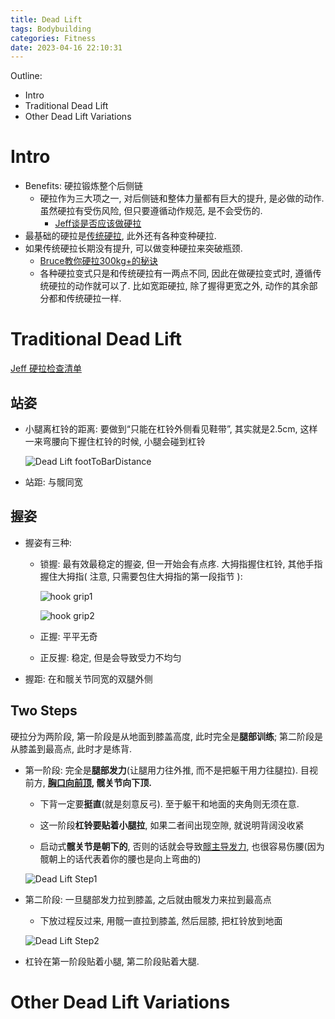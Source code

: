 ```yaml
---
title: Dead Lift
tags: Bodybuilding
categories: Fitness
date: 2023-04-16 22:10:31
---
```



Outline:

* Intro
* Traditional Dead Lift
* Other Dead Lift Variations

<!--more-->

# Intro

* Benefits: 硬拉锻炼整个后侧链
  * 硬拉作为三大项之一, 对后侧链和整体力量都有巨大的提升, 是必做的动作. 虽然硬拉有受伤风险, 但只要遵循动作规范, 是不会受伤的.
    * [Jeff谈是否应该做硬拉](https://www.bilibili.com/video/BV1rt41157YV/?share_source=copy_web&vd_source=9bb7bae2f9b5b41ed3bf1d8b955097d4)
* 最基础的硬拉是[传统硬拉](#Traditional-Dead-Lift), 此外还有各种变种硬拉.
* 如果传统硬拉长期没有提升, 可以做变种硬拉来突破瓶颈.
  * [Bruce教你硬拉300kg+的秘诀](https://www.bilibili.com/video/BV143411G7pi/?share_source=copy_web&vd_source=9bb7bae2f9b5b41ed3bf1d8b955097d4)
  * 各种硬拉变式只是和传统硬拉有一两点不同, 因此在做硬拉变式时, 遵循传统硬拉的动作就可以了. 比如宽距硬拉, 除了握得更宽之外, 动作的其余部分都和传统硬拉一样.

# Traditional Dead Lift

[Jeff 硬拉检查清单]( https://www.bilibili.com/video/BV1aa4y1475y/?share_source=copy_web&vd_source=9bb7bae2f9b5b41ed3bf1d8b955097d4)

## 站姿

* 小腿离杠铃的距离: 要做到“只能在杠铃外侧看见鞋带”, 其实就是2.5cm, 这样一来弯腰向下握住杠铃的时候, 小腿会碰到杠铃

  ![Dead Lift footToBarDistance](https://seec2-lyk.oss-cn-shanghai.aliyuncs.com/Hexo/Bodybuilding/Dead%20Lift/footToBarDistance.png)

* 站距: 与髋同宽

## 握姿

* 握姿有三种:

  * 锁握: 最有效最稳定的握姿, 但一开始会有点疼. 大拇指握住杠铃, 其他手指握住大拇指( 注意, 只需要包住大拇指的第一段指节 ):

    ![hook grip1](https://seec2-lyk.oss-cn-shanghai.aliyuncs.com/Hexo/Bodybuilding/Dead%20Lift/hook%20grip1.png)

    ![hook grip2](https://seec2-lyk.oss-cn-shanghai.aliyuncs.com/Hexo/Bodybuilding/Dead%20Lift/hook%20grip2.png)

  * 正握: 平平无奇

  * 正反握: 稳定, 但是会导致受力不均匀

* 握距: 在和髋关节同宽的双腿外侧

## Two Steps

硬拉分为两阶段, 第一阶段是从地面到膝盖高度, 此时完全是**腿部训练**; 第二阶段是从膝盖到最高点, 此时才是练背.

* 第一阶段: 完全是**腿部发力**(让腿用力往外推, 而不是把躯干用力往腿拉). 目视前方, **<u>胸口向前顶</u>, 髋关节向下顶.** 

  * 下背一定要**挺直**(就是刻意反弓). 至于躯干和地面的夹角则无须在意.

  * 这一阶段**杠铃要贴着小腿拉**, 如果二者间出现空隙, 就说明背阔没收紧

  * 启动式**髋关节是朝下的**, 否则的话就会导致<u>髋主导发力</u>, 也很容易伤腰(因为髋朝上的话代表着你的腰也是向上弯曲的)

  ![Dead Lift Step1](https://seec2-lyk.oss-cn-shanghai.aliyuncs.com/Hexo/Bodybuilding/Dead%20Lift/Dead%20Lift%20Step1.png)

* 第二阶段: 一旦腿部发力拉到膝盖, 之后就由髋发力来拉到最高点

  * 下放过程反过来, 用髋一直拉到膝盖, 然后屈膝, 把杠铃放到地面

  ![Dead Lift Step2](https://seec2-lyk.oss-cn-shanghai.aliyuncs.com/Hexo/Bodybuilding/Dead%20Lift/Dead%20Lift%20Step2.png)

* 杠铃在第一阶段贴着小腿, 第二阶段贴着大腿.

# Other Dead Lift Variations
